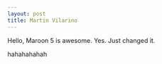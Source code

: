 ```yaml
---
layout: post
title: Martin Vilarino
---
```


Hello, Maroon 5 is awesome. Yes. Just changed it. 

hahahahahah
